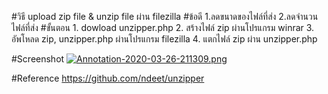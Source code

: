 #วิธี upload zip file & unzip file ผ่าน filezilla
#ข้อดี
    1.ลดขนาดของไฟล์ที่ส่ง
    2.ลดจำนวนไฟล์ที่ส่ง
#ขั้นตอน
    1. dowload unzipper.php
    2. สร้างไฟล์ zip ผ่านโปรแกรม winrar
    3. อัพโหลด zip, unzipper.php ผ่านโปรแกรม filezilla
    4. แตกไฟล์ zip ผ่าน unzipper.php

#Screenshot
    [![Annotation-2020-03-26-211309.png](https://i.postimg.cc/J7yFYTnw/Annotation-2020-03-26-211309.png)](https://postimg.cc/JtLKG5ZK)
    
#Reference
    https://github.com/ndeet/unzipper